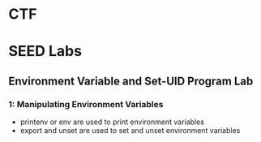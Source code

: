 # CTF

# SEED Labs

## Environment Variable and Set-UID Program Lab

### 1: Manipulating Environment Variables
 
- printenv or env are used to print environment variables
- export and unset are used to set and unset environment variables
